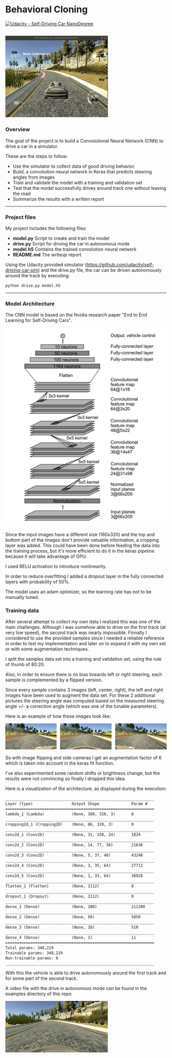 # **Behavioral Cloning**

[![Udacity - Self-Driving Car NanoDegree](https://s3.amazonaws.com/udacity-sdc/github/shield-carnd.svg)](http://www.udacity.com/drive)

[//]: # (Image References)

[image1]: ./examples/nvidia_model.png "Model Visualization"
[image2]: ./examples/cameras.png "Cameras"
[image3]: ./examples/demo.gif "Drive demo"
[image4]: ./examples/run.gif "Video output"

![alt text][image3]
---

### Overview

The goal of the project is to build a Convolutional Neural Network (CNN) to drive a car in a simulator.

These are the steps to  follow:

* Use the simulator to collect data of good driving behavior
* Build, a convolution neural network in Keras that predicts steering angles from images
* Train and validate the model with a training and validation set
* Test that the model successfully drives around track one without leaving the road
* Summarize the results with a written report



---
### Project files

My project includes the following files:

* **model.py** Script to create and train the model
* **drive.py**  Script for driving the car in autonomous mode
* **model.h5** Contains the trained convolution neural network 
* **README.md** The writeup report


Using the Udacity provided simulator (https://github.com/udacity/self-driving-car-sim) and the drive.py file, the car can be driven autonomously around the track by executing: 
```sh
python drive.py model.h5
```
---
### Model Architecture

The CNN model is based on the Nvidia research paper "End to End Learning for Self-Driving Cars".

![alt text][image1]

Since the input images have a different size (160x320) and the  top and buttom part of the images don't provide valuable information,  a cropping layer was added. This could have been done before feeding the data into the training process, but it's more efficient to do it in the keras pipeline because it will take advantage of GPU.

I used RELU activation to introduce nonlinearity.

In order to reduce overfitting I added a dropout layer in the fully connected layers with probability of 50%.

The model uses an adam optimizer, so the learning rate has not to be manually tuned.


### Training data

After several attempt to collect my own data I realized this was one of the main challenges. Although I was somehow able to drive on the first track (at very low speed), the second track was nearly impossible. 
Finnally I considered to use the provided samples since I needed a reliable reference in order to test my implementation and later on to expand it with my own set or with some augmentation techniques.

I split the samples data set into a training and validation set, using the rule of thumb of 80:20.

Also, in order to ensure there is no bias towards left or right steering, each sample is complemented by a flipped version.

Since every sample contains 3 images (left, center, right), the left and right images have been used to augment the data set. For these 2 additional pictures the steering angle was computed based on the measured steering angle +/- a correction angle (which was one of the tunable parameters).

Here is an example of how these images look like:

![alt text][image2]

So with image flipping and side cameras I get an augmentation factor of 6  which is taken into account in the keras fit function.

I've also experimented some random shifts or brightness change, but the results were not convincing so finally I dropped this idea.

Here is a visualization of the architecture, as displayed during the execution:
	
	_________________________________________________________________
	Layer (type)                 Output Shape              Param #   
	=================================================================
	lambda_1 (Lambda)            (None, 160, 320, 3)       0         
	_________________________________________________________________
	cropping2d_1 (Cropping2D)    (None, 66, 320, 3)        0         
	_________________________________________________________________
	conv2d_1 (Conv2D)            (None, 31, 158, 24)       1824      
	_________________________________________________________________
	conv2d_2 (Conv2D)            (None, 14, 77, 36)        21636     
	_________________________________________________________________
	conv2d_3 (Conv2D)            (None, 5, 37, 48)         43248     
	_________________________________________________________________
	conv2d_4 (Conv2D)            (None, 3, 35, 64)         27712     
	_________________________________________________________________
	conv2d_5 (Conv2D)            (None, 1, 33, 64)         36928     
	_________________________________________________________________
	flatten_1 (Flatten)          (None, 2112)              0         
	_________________________________________________________________
	dropout_1 (Dropout)          (None, 2112)              0         
	_________________________________________________________________
	dense_1 (Dense)              (None, 100)               211300    
	_________________________________________________________________
	dense_2 (Dense)              (None, 50)                5050      
	_________________________________________________________________
	dense_3 (Dense)              (None, 10)                510       
	_________________________________________________________________
	dense_4 (Dense)              (None, 1)                 11        
	=================================================================
	Total params: 348,219
	Trainable params: 348,219
	Non-trainable params: 0
	_________________________________________________________________


With this the vehicle is able to drive autonomously around the first track and for some part of the second track.

A video file with the drive in autonomous mode can be found in the examples directory of this repo.

![alt text][image4]

